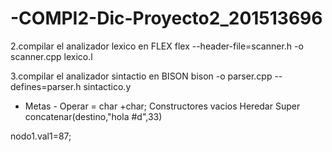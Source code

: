 # -COMPI2-Dic-Proyecto2_201513696



2.compilar el analizador lexico en FLEX
flex --header-file=scanner.h -o scanner.cpp lexico.l

3.compilar el analizador sintactio en BISON
bison -o parser.cpp --defines=parser.h sintactico.y


 - Metas -
 Operar = char +char;
 Constructores vacios
 Heredar
 Super
 concatenar(destino,"hola #d",33)

 nodo1.val1=87;

 